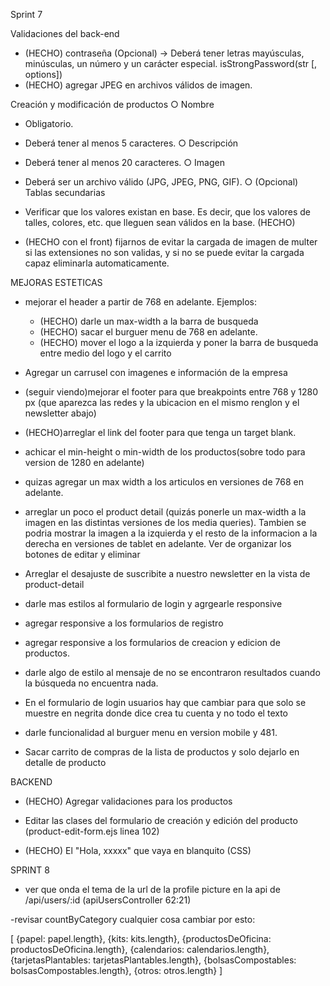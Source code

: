 Sprint 7

Validaciones del back-end
- (HECHO) contraseña (Opcional) → Deberá tener letras mayúsculas, minúsculas, un número y un carácter especial.  isStrongPassword(str [, options])
- (HECHO) agregar JPEG en archivos válidos de imagen. 

Creación y modificación de productos
○ Nombre 
- Obligatorio.
- Deberá tener al menos 5 caracteres.
○ Descripción
- Deberá tener al menos 20 caracteres.
○ Imagen
- Deberá ser un archivo válido (JPG, JPEG, PNG, GIF).
○ (Opcional) Tablas secundarias
- Verificar que los valores existan en base. Es decir, que los valores
de talles, colores, etc. que lleguen sean válidos en la base.
(HECHO)

- (HECHO con el front) fijarnos de evitar la cargada de imagen de multer si las extensiones no son validas, y si no se puede evitar la cargada capaz eliminarla automaticamente.



MEJORAS ESTETICAS

- mejorar el header a partir de 768 en adelante. Ejemplos:
  * (HECHO) darle un max-width a la barra de busqueda
  * (HECHO) sacar el burguer menu de 768 en adelante.
  * (HECHO) mover el logo a la izquierda y poner la barra de busqueda entre medio del logo y el carrito

- Agregar un carrusel con imagenes e información de la empresa

- (seguir viendo)mejorar el footer para que breakpoints entre 768 y 1280 px (que aparezca las redes y la ubicacion en el mismo renglon y el newsletter abajo)

- (HECHO)arreglar el link del footer para que tenga un target blank.

- achicar el min-height o min-width de los productos(sobre todo para version de 1280 en adelante)

- quizas agregar un max width a los articulos en versiones de 768 en adelante.

- arreglar un poco el product detail (quizás ponerle un max-width a la imagen en las distintas versiones de los media queries). Tambien se podria mostrar la imagen a la izquierda y el resto de la informacion a la derecha en versiones de tablet en adelante. Ver de organizar los botones de editar y eliminar

- Arreglar el desajuste de suscribite a nuestro newsletter en la vista de product-detail

- darle mas estilos al formulario de login y agrgearle responsive

- agregar responsive a los formularios de registro

- agregar responsive a los formularios de creacion y edicion de productos.

- darle algo de estilo al mensaje de no se encontraron resultados cuando la búsqueda no encuentra nada.

- En el formulario de login usuarios hay que cambiar para que solo se muestre en negrita donde dice crea tu cuenta y no todo el texto

- darle funcionalidad al burguer menu en version mobile y 481.

- Sacar carrito de compras de la lista de productos y solo dejarlo en detalle de producto

BACKEND
- (HECHO) Agregar validaciones para los productos

- Editar las clases del formulario de creación y edición del producto 
(product-edit-form.ejs linea 102)

- (HECHO) El "Hola, xxxxx" que vaya en blanquito (CSS)


SPRINT 8
- ver que onda el tema de la url de la profile picture en la api de /api/users/:id (apiUsersController 62:21)

-revisar countByCategory cualquier cosa cambiar por esto:

[
  {papel: papel.length},
  {kits: kits.length},
  {productosDeOficina: productosDeOficina.length},
  {calendarios: calendarios.length},
  {tarjetasPlantables: tarjetasPlantables.length},
  {bolsasCompostables: bolsasCompostables.length},
  {otros: otros.length}
]



